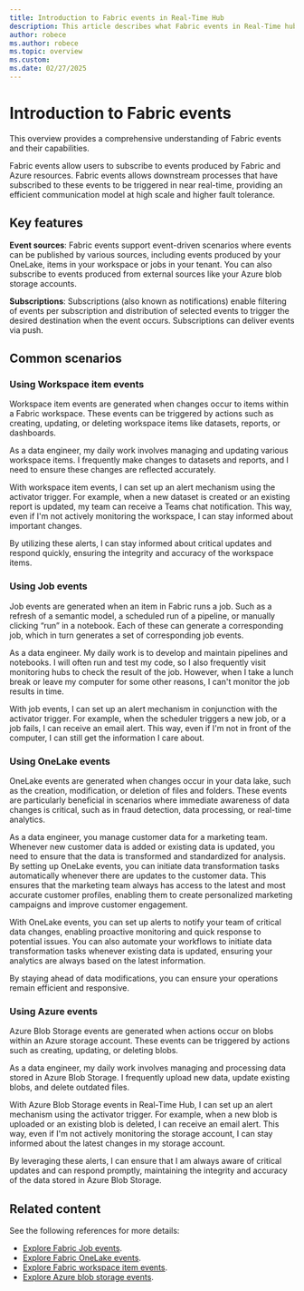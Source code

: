 ```yaml
---
title: Introduction to Fabric events in Real-Time Hub
description: This article describes what Fabric events in Real-Time hub are and how it can be used in near-realtime scenarios.
author: robece
ms.author: robece
ms.topic: overview
ms.custom:
ms.date: 02/27/2025
---
```


# Introduction to Fabric events
This overview provides a comprehensive understanding of Fabric events and their capabilities.

Fabric events allow users to subscribe to events produced by Fabric and Azure resources. Fabric events allows downstream processes that have subscribed to these events to be triggered in near real-time, providing an efficient communication model at high scale and higher fault tolerance.

## Key features
**Event sources**: Fabric events support event-driven scenarios where events can be published by various sources, including events produced by your OneLake, items in your workspace or jobs in your tenant. You can also subscribe to events produced from external sources like your Azure blob storage accounts.

**Subscriptions**: Subscriptions (also known as notifications) enable filtering of events per subscription and distribution of selected events to trigger the desired destination when the event occurs. Subscriptions can deliver events via push.
 
## Common scenarios

### Using Workspace item events

Workspace item events are generated when changes occur to items within a Fabric workspace. These events can be triggered by actions such as creating, updating, or deleting workspace items like datasets, reports, or dashboards.

As a data engineer, my daily work involves managing and updating various workspace items. I frequently make changes to datasets and reports, and I need to ensure these changes are reflected accurately.

With workspace item events, I can set up an alert mechanism using the activator trigger. For example, when a new dataset is created or an existing report is updated, my team can receive a Teams chat notification. This way, even if I'm not actively monitoring the workspace, I can stay informed about important changes.

By utilizing these alerts, I can stay informed about critical updates and respond quickly, ensuring the integrity and accuracy of the workspace items.

### Using Job events

Job events are generated when an item in Fabric runs a job. Such as a refresh of a semantic model, a scheduled run of a pipeline, or manually clicking “run” in a notebook. Each of these can generate a corresponding job, which in turn generates a set of corresponding job events. 

As a data engineer. My daily work is to develop and maintain pipelines and notebooks. I will often run and test my code, so I also frequently visit monitoring hubs to check the result of the job. However, when I take a lunch break or leave my computer for some other reasons, I can't monitor the job results in time.

With job events, I can set up an alert mechanism in conjunction with the activator trigger. For example, when the scheduler triggers a new job, or a job fails, I can receive an email alert. This way, even if I'm not in front of the computer, I can still get the information I care about. 

### Using OneLake events

OneLake events are generated when changes occur in your data lake, such as the creation, modification, or deletion of files and folders. These events are particularly beneficial in scenarios where immediate awareness of data changes is critical, such as in fraud detection, data processing, or real-time analytics.
 
As a data engineer, you manage customer data for a marketing team. Whenever new customer data is added or existing data is updated, you need to ensure that the data is transformed and standardized for analysis. By setting up OneLake events, you can initiate data transformation tasks automatically whenever there are updates to the customer data. This ensures that the marketing team always has access to the latest and most accurate customer profiles, enabling them to create personalized marketing campaigns and improve customer engagement.
 
With OneLake events, you can set up alerts to notify your team of critical data changes, enabling proactive monitoring and quick response to potential issues. You can also automate your workflows to initiate data transformation tasks whenever existing data is updated, ensuring your analytics are always based on the latest information.
 
By staying ahead of data modifications, you can ensure your operations remain efficient and responsive.

### Using Azure events

Azure Blob Storage events are generated when actions occur on blobs within an Azure 
storage account. These events can be triggered by actions such as creating, updating, or deleting blobs.

As a data engineer, my daily work involves managing and processing data stored in Azure Blob Storage. I frequently upload new data, update existing blobs, and delete outdated files. 

With Azure Blob Storage events in Real-Time Hub, I can set up an alert mechanism using the activator trigger. For example, when a new blob is uploaded or an existing blob is deleted, I can receive an email alert. This way, even if I'm not actively monitoring the storage account, I can stay informed about the latest changes in my storage account.

By leveraging these alerts, I can ensure that I am always aware of critical updates and can respond promptly, maintaining the integrity and accuracy of the data stored in Azure Blob Storage.

## Related content

See the following references for more details:
- [Explore Fabric Job events](explore-fabric-job-events.md).</br>
- [Explore Fabric OneLake events](explore-fabric-onelake-events.md).</br>
- [Explore Fabric workspace item events](explore-fabric-workspace-item-events.md).</br>
- [Explore Azure blob storage events](explore-azure-blob-storage-events.md).